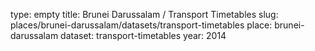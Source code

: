 type: empty
title: Brunei Darussalam / Transport Timetables
slug: places/brunei-darussalam/datasets/transport-timetables
place: brunei-darussalam
dataset: transport-timetables
year: 2014
